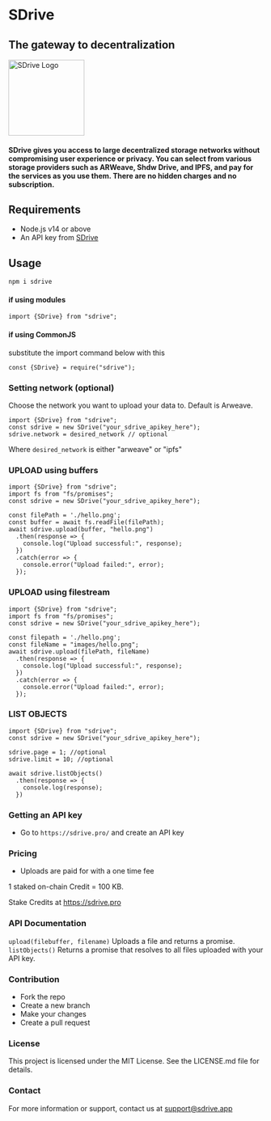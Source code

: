 # SDrive 

## The gateway to decentralization

<img src="https://static.sdrive.app/images/sdrive-logo-transparent.png" width="150" alt="SDrive Logo">

#### SDrive gives you access to large decentralized storage networks without compromising user experience or privacy. You can select from various storage providers such as ARWeave, Shdw Drive, and IPFS, and pay for the services as you use them. There are no hidden charges and no subscription.

## Requirements

- Node.js v14 or above
- An API key from [SDrive](https://sdrive.app/api)

## Usage

`npm i sdrive`

#### if using modules
```
import {SDrive} from "sdrive";
```

#### if using CommonJS
substitute the import command below with this
```
const {SDrive} = require("sdrive");
```

### Setting network (optional)
Choose the network you want to upload your data to. Default is Arweave.

```
import {SDrive} from "sdrive";
const sdrive = new SDrive("your_sdrive_apikey_here");
sdrive.network = desired_network // optional
```

Where `desired_network` is either "arweave" or "ipfs"

### UPLOAD using buffers
```
import {SDrive} from "sdrive";
import fs from "fs/promises";
const sdrive = new SDrive("your_sdrive_apikey_here");

const filePath = './hello.png';
const buffer = await fs.readFile(filePath);
await sdrive.upload(buffer, "hello.png")
  .then(response => {
    console.log("Upload successful:", response);
  })
  .catch(error => {
    console.error("Upload failed:", error);
  });
```

### UPLOAD using filestream
```
import {SDrive} from "sdrive";
import fs from "fs/promises";
const sdrive = new SDrive("your_sdrive_apikey_here");

const filepath = './hello.png';
const fileName = "images/hello.png"; 
await sdrive.upload(filePath, fileName)
  .then(response => {
    console.log("Upload successful:", response);
  })
  .catch(error => {
    console.error("Upload failed:", error);
  });
```


### LIST OBJECTS
```
import {SDrive} from "sdrive";
const sdrive = new SDrive("your_sdrive_apikey_here");

sdrive.page = 1; //optional
sdrive.limit = 10; //optional

await sdrive.listObjects()
  .then(response => {
    console.log(response);
  })
```

### Getting an API key

- Go to `https://sdrive.pro/` and create an API key

### Pricing

- Uploads are paid for with a one time fee

1 staked on-chain Credit = 100 KB.

Stake Credits at https://sdrive.pro

### API Documentation
`upload(filebuffer, filename)` Uploads a file and returns a promise.
`listObjects()` Returns a promise that resolves to all files uploaded with your API key.


### Contribution
- Fork the repo
- Create a new branch
- Make your changes
- Create a pull request

### License

This project is licensed under the MIT License. See the LICENSE.md file for details.

### Contact

For more information or support, contact us at support@sdrive.app

